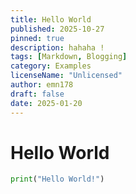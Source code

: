 ```yaml
---
title: Hello World
published: 2025-10-27
pinned: true
description: hahaha !
tags: [Markdown, Blogging]
category: Examples
licenseName: "Unlicensed"
author: emn178
draft: false
date: 2025-01-20
---
```


# Hello World

```python
print("Hello World!")
```
